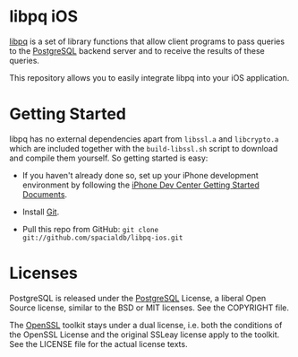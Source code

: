 libpq iOS
=========

[libpq](http://www.postgresql.org/docs/current/interactive/libpq.html) is a set of library functions that allow client programs to pass queries to the [PostgreSQL](http://www.postgresql.org/) backend server and to receive the results of these queries. 

This repository allows you to easily integrate libpq into your iOS application.

Getting Started
===============

libpq has no external dependencies apart from `libssl.a` and `libcrypto.a` which are included together with the `build-libssl.sh` script to download and compile them yourself. So getting started is easy:

* If you haven't already done so, set up your iPhone development environment by following the [iPhone Dev Center Getting Started Documents](https://developer.apple.com/iphone/index.action).

* Install [Git](http://git-scm.com/).

* Pull this repo from GitHub: ```git clone git://github.com/spacialdb/libpq-ios.git```

Licenses
========

PostgreSQL is released under the [PostgreSQL](http://www.opensource.org/licenses/postgresql) License, a liberal Open Source license, similar to the BSD or MIT licenses. See the COPYRIGHT file.

The [OpenSSL](http://www.openssl.org/) toolkit stays under a dual license, i.e. both the conditions of the OpenSSL License and the original SSLeay license apply to the toolkit. See the LICENSE file for the actual license texts.

